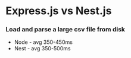 # Express.js vs Nest.js

### Load and parse a large csv file from disk

- Node - avg 350-450ms
- Nest - avg 350-500ms
